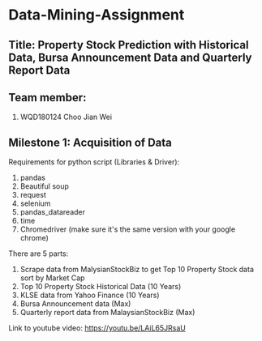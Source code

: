 # Data-Mining-Assignment
## Title: Property Stock Prediction with Historical Data, Bursa Announcement Data and Quarterly Report Data

## Team member:
1) WQD180124 Choo Jian Wei

## Milestone 1: Acquisition of Data
Requirements for python script (Libraries & Driver):
1) pandas
2) Beautiful soup
3) request
4) selenium
5) pandas_datareader
6) time
7) Chromedriver (make sure it's the same version with your google chrome)

There are 5 parts:
1) Scrape data from MalysianStockBiz to get Top 10 Property Stock data sort by Market Cap
2) Top 10 Property Stock Historical Data (10 Years)
3) KLSE data from Yahoo Finance (10 Years)
4) Bursa Announcement data (Max)
5) Quarterly report data from MalaysianStockBiz (Max)

Link to youtube video: https://youtu.be/LAiL65JRsaU
